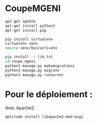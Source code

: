 # CoupeMGENI



```bash
apt-get update
apt-get install python3
apt-get install pip

pip install virtualenv
virtualenv venv
source venv/bin/activate

pip install -r lib.txt
cd coupe_mgeni
python3 manage.py makemigrations
python3 manage.py migrate
python3 manage.py runserver
```

# Pour le déploiement :

Avec Apache2

```bash
aptitude install libapache2-mod-wsgi
```
